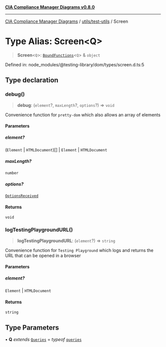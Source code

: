 [**CIA Compliance Manager Diagrams v0.8.0**](../../../README.md)

***

[CIA Compliance Manager Diagrams](../../../modules.md) / [utils/test-utils](../README.md) / Screen

# Type Alias: Screen\<Q\>

> **Screen**\<`Q`\>: [`BoundFunctions`](BoundFunctions.md)\<`Q`\> & `object`

Defined in: node\_modules/@testing-library/dom/types/screen.d.ts:5

## Type declaration

### debug()

> **debug**: (`element`?, `maxLength`?, `options`?) => `void`

Convenience function for `pretty-dom` which also allows an array
of elements

#### Parameters

##### element?

(`Element` \| `HTMLDocument`)[] | `Element` | `HTMLDocument`

##### maxLength?

`number`

##### options?

[`OptionsReceived`](../namespaces/prettyFormat/type-aliases/OptionsReceived.md)

#### Returns

`void`

### logTestingPlaygroundURL()

> **logTestingPlaygroundURL**: (`element`?) => `string`

Convenience function for `Testing Playground` which logs and returns the URL that
can be opened in a browser

#### Parameters

##### element?

`Element` | `HTMLDocument`

#### Returns

`string`

## Type Parameters

• **Q** *extends* [`Queries`](../interfaces/Queries.md) = *typeof* [`queries`](../namespaces/queries/README.md)
